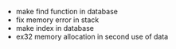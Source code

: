 * make find function in database
* fix memory error in stack
* make index in database
* ex32 memory allocation in second use of data
